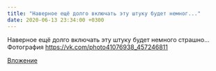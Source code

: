 ```yaml
---
title: "Наверное ещё долго включать эту штуку будет немног..."
date: 2020-06-13 23:34:00 +0300
---
```


Наверное ещё долго включать эту штуку будет немного страшно...
Фотография
https://vk.com/photo41076938_457246811

[Вложение](https://vk.com/photo41076938_457246811)
